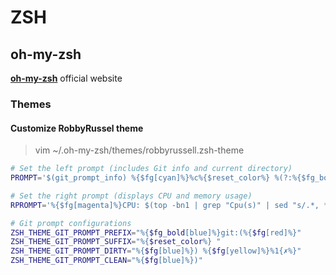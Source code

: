 # ZSH

## oh-my-zsh

**[oh-my-zsh]** official website

### Themes

#### Customize RobbyRussel theme

> vim ~/.oh-my-zsh/themes/robbyrussell.zsh-theme

```sh
# Set the left prompt (includes Git info and current directory)
PROMPT='$(git_prompt_info) %{$fg[cyan]%}%c%{$reset_color%} %(?:%{$fg_bold[green]%}%1{➜%} :%{$fg_bold[red]%}%1{➜%} ) %{$reset_color%}'

# Set the right prompt (displays CPU and memory usage)
RPROMPT='%{$fg[magenta]%}CPU: $(top -bn1 | grep "Cpu(s)" | sed "s/.*, *\([0-9.]*\)%* id.*/\1/" | awk '"'"'{print 100 - $1"%"}'"'"') | MEM: $(free -m | awk '"'"'/Mem:/ {print $3"MB"}'"'"')%{$reset_color%}'

# Git prompt configurations
ZSH_THEME_GIT_PROMPT_PREFIX="%{$fg_bold[blue]%}git:(%{$fg[red]%}"
ZSH_THEME_GIT_PROMPT_SUFFIX="%{$reset_color%} "
ZSH_THEME_GIT_PROMPT_DIRTY="%{$fg[blue]%}) %{$fg[yellow]%}%1{✗%}"
ZSH_THEME_GIT_PROMPT_CLEAN="%{$fg[blue]%})"
```
<!-- links -->
[oh-my-zsh]: https://ohmyz.sh/
